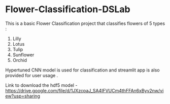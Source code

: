 # Flower-Classification-DSLab

This is a basic Flower Classification project that classifies flowers of 5 types : 
1) Lilly
2) Lotus 
3) Tulip
4) Sunflower
5) Orchid

Hypertuned CNN model is used for classification and streamlit app is also provided for user usage .

Link to download the hdf5 model - https://drive.google.com/file/d/1JXzcpaJ_SA4IFVUCm4thFFAn6xByv2nw/view?usp=sharing

